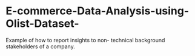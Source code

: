 # E-commerce-Data-Analysis-using-Olist-Dataset-
Example of how to report insights to non- technical background stakeholders of a company.
